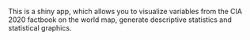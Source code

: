 This is a shiny app, which allows you to visualize variables from the CIA 2020 factbook on the world map,
generate descriptive statistics and statistical graphics.
